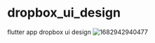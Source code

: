 # dropbox_ui_design
flutter app dropbox ui design 
![1682942940477](https://user-images.githubusercontent.com/77586282/235449757-eeccf84c-9b72-4ae8-b6e9-35272ba02c76.jpg)
